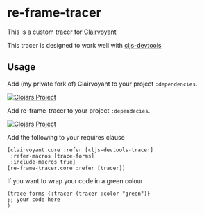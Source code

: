 # re-frame-tracer

This is a custom tracer for [Clairvoyant](https://github.com/spellhouse/clairvoyant)

This tracer is designed to work well with 
[cljs-devtools](https://github.com/binaryage/cljs-devtools)

## Usage

Add (my private fork of) Clairvoyant to your project `:dependencies`.

[![Clojars Project](http://clojars.org/org.clojars.stumitchell/clairvoyant/latest-version.svg)](http://clojars.org/org.clojars.stumitchell/clairvoyant)

Add re-frame-tracer to your project `:dependecies`.

[![Clojars Project](http://clojars.org/day8/re-frame-tracer/latest-version.svg)](http://clojars.org/day8/re-frame-tracer)

Add the following to your requires clause

    [clairvoyant.core :refer [cljs-devtools-tracer] 
     :refer-macros [trace-forms]
     :include-macros true]
    [re-frame-tracer.core :refer [tracer]]

If you want to wrap your code in a green colour

    (trace-forms {:tracer (tracer :color "green")}
    ;; your code here
    )


